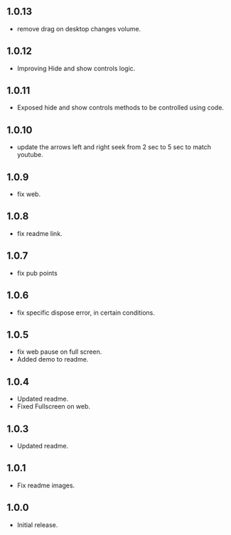 ## 1.0.13
- remove drag on desktop changes volume.
## 1.0.12
- Improving Hide and show controls logic.
## 1.0.11
- Exposed hide and show controls methods to be controlled using code.
  
## 1.0.10
- update the arrows left and right seek from 2 sec to 5 sec to match youtube.
## 1.0.9
- fix web.

## 1.0.8
- fix readme link.

## 1.0.7
- fix pub points 

## 1.0.6
- fix specific dispose error, in certain conditions.

## 1.0.5
- fix web pause on full screen.
- Added demo to readme.

## 1.0.4

- Updated readme.
- Fixed Fullscreen on web.

## 1.0.3

- Updated readme. 

## 1.0.1

- Fix readme images.

## 1.0.0

- Initial release.
